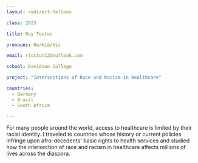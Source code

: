```yaml
---
layout: redirect-fellows

class: 2023

title: Roy Toston

pronouns: He/Him/His

email: rtoston12@outlook.com

school: Davidson College

project: "Intersections of Race and Racism in Healthcare"

countries:
  - Germany
  - Brazil
  - South Africa

---
```


For many people around the world, access to healthcare is limited by their racial identity. I traveled to countries whose history or current policies infringe upon afro-decedents' basic rights to health services and studied how the intersection of race and racism in healthcare affects millions of lives across the diaspora.

